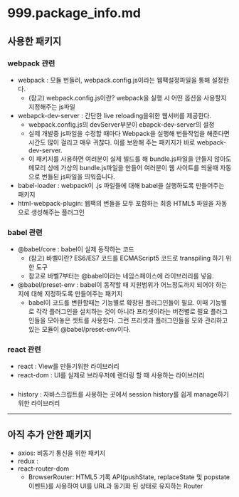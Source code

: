 # 999.package_info.md

## 사용한 패키지
### webpack 관련
* webpack : 모듈 번들러, webpack.config.js이라는 웹팩설정파일을 통해 설정한다.
  * (참고) webpack.config.js이란? webpack을 실행 시 어떤 옵션을 사용할지 지정해주는 js파일
* webapck-dev-server : 간단한 live reloading을위한 웹서버를 제공한다. 
  * webpack.config.js의 devServer부분이 ebapck-dev-server의 설정
  * 실제 개발중 js파일을 수정할 때마다 Webpack을 실행해 번들작업을 해준다면 시간도 많이 걸리고 매우 귀찮다. 이를 보완해 주는 패키지가 바로 webpack-dev-server. 
  * 이 패키지를 사용하면 여러분이 실제 빌드를 해 bundle.js파일을 만들지 않아도 메모리 상에 가상의 bundle.js파일을 만들어 여러분이 웹 사이트를 띄울때 자동으로 번들된 js파일을 띄워줍니다. 
* babel-loader : webpack이 .js 파일들에 대해 babel을 실행하도록 만들어주는 패키지
* html-webpack-plugin: 웹팩의 번들을 모두 포함하는 최종 HTML5 파일을 자동으로 생성해주는 플러그인

### babel 관련
* @babel/core : babel이 실제 동작하는 코드
  * (참고) 바벨이란? ES6/ES7 코드를 ECMAScript5 코드로 transpiling 하기 위한 도구
  * 참고로 바벨7부터는 @babel이라는 네임스페이스에 라이브러리를 넣음.
* @babel/preset-env : babel이 동작할 때 지원범위가 어느정도까지 되어야 하는지에 대해 지정하도록 만들어주는 패키지
  * babel이 코드를 변환할때는 기능별로 확장된 플러그인들이 필요. 이때 기능별로 각각 플러그인을 설치하는 것이 아니라 프리셋이라는 버전별로 필요 플러그인들을 모아놓은 셋트를 사용한다. 그런 프리셋과 플러그인들을 모와 관리하고 있는 모듈이 @babel/preset-env이다.

### react 관련
* react : View를 만들기위한 라이브러리
* react-dom : UI를 실제로 브라우저에 렌더링 할 때 사용하는 라이브러리

###
* history : 자바스크립트를 사용하는 곳에서 session history를 쉽게 manage하기 위한 라이브러리

---
## 아직 추가 안한 패키지
* axios: 비동기 통신을 위한 패키지
* redux : 
* react-router-dom
  * BrowserRouter: HTML5 기록 API(pushState, replaceState 및 popstate 이벤트)를 사용하여 UI를 URL과 동기화 된 상태로 유지하는 Router
